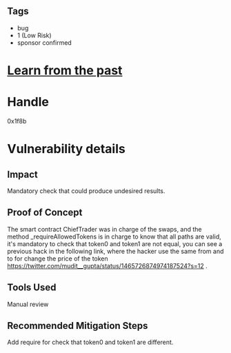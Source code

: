 ## Tags

- bug
- 1 (Low Risk)
- sponsor confirmed

# [Learn from the past](https://github.com/code-423n4/2021-12-mellow-findings/issues/20) 

# Handle

0x1f8b


# Vulnerability details

## Impact
Mandatory check that could produce undesired results.

## Proof of Concept
The smart contract ChiefTrader was in charge of the swaps, and the method _requireAllowedTokens is in charge to know that all paths are valid, it's mandatory to check that token0 and token1 are not equal, you can see a previous hack in the following link, where the hacker use the same from and to for change the price of the token https://twitter.com/mudit__gupta/status/1465726874974187524?s=12 .

## Tools Used
Manual review

## Recommended Mitigation Steps
Add require for check that token0 and token1 are different.

